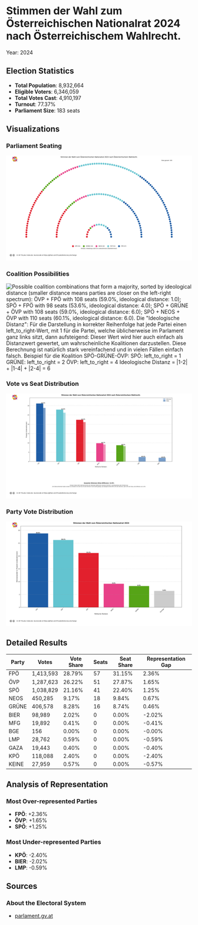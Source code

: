 # Stimmen der Wahl zum Österreichischen Nationalrat 2024 nach Österreichischem Wahlrecht.
Year: 2024

## Election Statistics
- **Total Population**: 8,932,664
- **Eligible Voters**: 6,346,059
- **Total Votes Cast**: 4,910,197
- **Turnout**: 77.37%
- **Parliament Size**: 183 seats

## Visualizations
### Parliament Seating
![Parliament seating arrangement with 183 total seats. Parties from left to right: SPÖ with 41 seats (22.4%), GRÜNE with 16 seats (8.7%), NEOS with 18 seats (9.8%), ÖVP with 51 seats (27.9%), FPÖ with 57 seats (31.1%). Hinweis: Verteilung nutzt nur Listenstimmen (Zweitstimmen).](plots/austria2024_austria_parliament.png)

### Coalition Possibilities
![Possible coalition combinations that form a majority, sorted by ideological distance (smaller distance means parties are closer on the left-right spectrum): ÖVP + FPÖ with 108 seats (59.0%, ideological distance: 1.0); SPÖ + FPÖ with 98 seats (53.6%, ideological distance: 4.0); SPÖ + GRÜNE + ÖVP with 108 seats (59.0%, ideological distance: 6.0); SPÖ + NEOS + ÖVP with 110 seats (60.1%, ideological distance: 6.0). Die "Ideologische Distanz": Für die Darstellung in korrekter Reihenfolge hat jede Partei einen left_to_right-Wert, mit 1 für die Partei, welche üblicherweise im Parlament ganz links sitzt, dann aufsteigend: Dieser Wert wird hier auch einfach als Distanzwert gewertet, um wahrscheinliche Koalitionen darzustellen. Diese Berechnung ist natürlich stark vereinfachend und in vielen Fällen einfach falsch.  Beispiel für die Koalition SPÖ-GRÜNE-ÖVP: SPÖ: left_to_right = 1 GRÜNE: left_to_right = 2 ÖVP: left_to_right = 4 Ideologische Distanz = |1-2| + |1-4| + |2-4| = 6](plots/austria2024_austria_coalitions.png)

### Vote vs Seat Distribution
![Bar chart comparing each party's vote percentage (darker bars) with their seat percentage (lighter bars). Parties with significant differences: FPÖ (28.8% votes vs 31.1% seats, Δ2.4%), ÖVP (26.2% votes vs 27.9% seats, Δ1.6%), SPÖ (21.2% votes vs 22.4% seats, Δ1.2%), KPÖ (2.4% votes vs 0.0% seats, Δ2.4%), BIER (2.0% votes vs 0.0% seats, Δ2.0%). Total vote-seat difference: 12.8%. (Listenstimmen)](plots/austria2024_austria_vote_seat_distribution.png)

### Party Vote Distribution
![Bar chart showing the percentage of votes received by each party, including parties that did not receive seats. Parties ordered by vote share (descending): FPÖ: 28.8%, ÖVP: 26.2%, SPÖ: 21.2%, NEOS: 9.2%, GRÜNE: 8.3%, Sonstige: 6.4%. (Listenstimmen)](plots/austria2024_austria_vote_distribution.png)

## Detailed Results
| Party | Votes | Vote Share | Seats | Seat Share | Representation Gap |
|-------|--------|------------|-------|------------|-------------------|
| FPÖ | 1,413,593 | 28.79% | 57 | 31.15% | 2.36% |
| ÖVP | 1,287,623 | 26.22% | 51 | 27.87% | 1.65% |
| SPÖ | 1,038,829 | 21.16% | 41 | 22.40% | 1.25% |
| NEOS | 450,285 | 9.17% | 18 | 9.84% | 0.67% |
| GRÜNE | 406,578 | 8.28% | 16 | 8.74% | 0.46% |
| BIER | 98,989 | 2.02% | 0 | 0.00% | -2.02% |
| MFG | 19,892 | 0.41% | 0 | 0.00% | -0.41% |
| BGE | 156 | 0.00% | 0 | 0.00% | -0.00% |
| LMP | 28,762 | 0.59% | 0 | 0.00% | -0.59% |
| GAZA | 19,443 | 0.40% | 0 | 0.00% | -0.40% |
| KPÖ | 118,088 | 2.40% | 0 | 0.00% | -2.40% |
| KEINE | 27,959 | 0.57% | 0 | 0.00% | -0.57% |

## Analysis of Representation
### Most Over-represented Parties
- **FPÖ**: +2.36%
- **ÖVP**: +1.65%
- **SPÖ**: +1.25%

### Most Under-represented Parties
- **KPÖ**: -2.40%
- **BIER**: -2.02%
- **LMP**: -0.59%

## Sources

### About the Electoral System
- [parlament.gv.at](https://www.parlament.gv.at/verstehen/demokratie-wahlen/parlament-wahlen/wahlen-nr/)